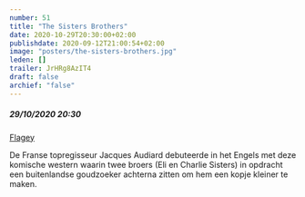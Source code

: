 ```yaml
---
number: 51
title: "The Sisters Brothers"
date: 2020-10-29T20:30:00+02:00
publishdate: 2020-09-12T21:00:54+02:00
image: "posters/the-sisters-brothers.jpg"
leden: []
trailer: JrHRg8AzIT4
draft: false
archief: "false"
---
```


##### 29/10/2020 20:30

[Flagey](https://www.flagey.be/nl/activity/7639-the-sisters-brothers-jacques-audiard)

De Franse topregisseur Jacques Audiard debuteerde in het Engels met deze komische
western waarin twee broers (Eli en Charlie Sisters) in opdracht een buitenlandse
goudzoeker achterna zitten om hem een kopje kleiner te maken.
<!--more-->

